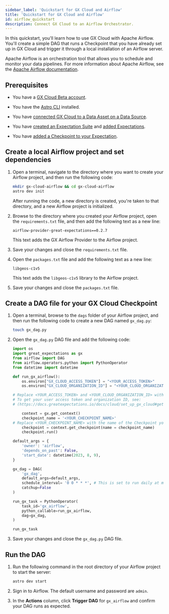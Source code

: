 ```yaml
---
sidebar_label: 'Quickstart for GX Cloud and Airflow'
title: 'Quickstart for GX Cloud and Airflow'
id: airflow_quickstart
description: Connect GX Cloud to an Airflow Orchestrator.
---
```


In this quickstart, you'll learn how to use GX Cloud with Apache Airflow. You'll create a simple DAG that runs a Checkpoint that you have already set up in GX Cloud and trigger it through a local installation of an Airflow server.

Apache Airflow is an orchestration tool that allows you to schedule and monitor your data pipelines. For more information about Apache Airflow, see the [Apache Airflow documentation](https://airflow.apache.org/docs/apache-airflow/stable/index.html). 

## Prerequisites

- You have a [GX Cloud Beta account](https://greatexpectations.io/cloud).

- You have the [Astro CLI](https://docs.astronomer.io/astro/cli/overview) installed.

- You have [connected GX Cloud to a Data Asset on a Data Source](/docs/cloud/data_assets/manage_data_assets#create-a-data-asset).

- You have [created an Expectation Suite](/docs/cloud/expectation_suites/manage_expectation_suites.md) and [added Expectations](/docs/cloud/expectations/manage_expectations#create-an-expectation).

- You have [added a Checkpoint to your Expectation](/docs/cloud/checkpoints/manage_checkpoints#add-a-checkpoint).


## Create a local Airflow project and set dependencies

1. Open a terminal, navigate to the directory where you want to create your Airflow project, and then run the following code:

    ```bash title="Terminal input"
    mkdir gx-cloud-airflow && cd gx-cloud-airflow
    astro dev init
    ```
    After running the code, a new directory is created, you're taken to that directory, and a new Airflow project is initialized.

2. Browse to the directory where you created your Airflow project, open the `requirements.txt` file, and then add the following text as a new line: 

    ```
    airflow-provider-great-expectations==0.2.7
    ```

    This text adds the GX Airflow Provider to the Airflow project.
    
3. Save your changes and close the `requirements.txt` file.

4. Open the `packages.txt` file and add the following text as a new line:

    ```
    libgeos-c1v5
    ```
    This text adds the `libgeos-c1v5` library to the Airflow project.

5. Save your changes and close the `packages.txt` file.

## Create a DAG file for your GX Cloud Checkpoint

1. Open a terminal, browse to the `dags` folder of your Airflow project, and then run the following code to create a new DAG named `gx_dag.py`:

    ```bash title="Terminal input"
    touch gx_dag.py
    ```

2. Open the `gx_dag.py` DAG file and add the following code:

    ```python 
    import os
    import great_expectations as gx
    from airflow import DAG
    from airflow.operators.python import PythonOperator
    from datetime import datetime

    def run_gx_airflow():
        os.environ["GX_CLOUD_ACCESS_TOKEN"] = "<YOUR_ACCESS_TOKEN>"
        os.environ["GX_CLOUD_ORGANIZATION_ID"] = "<YOUR_CLOUD_ORGANIZATION_ID>"

    # Replace <YOUR_ACCESS_TOKEN> and <YOUR_CLOUD_ORGANIZATION_ID> with your credentials.
    # To get your user access token and organization ID, see:
    # (https://docs.greatexpectations.io/docs/cloud/set_up_gx_cloud#get-your-user-access-token-and-organization-id).

        context = gx.get_context()
        checkpoint_name = '<YOUR_CHECKPOINT_NAME>' 
    # Replace <YOUR_CHECKPOINT_NAME> with the name of the Checkpoint you'd like to run.
        checkpoint = context.get_checkpoint(name = checkpoint_name)
        checkpoint.run()

    default_args = {
        'owner': 'airflow',
        'depends_on_past': False,
        'start_date': datetime(2023, 8, 9),  
    }

    gx_dag = DAG(
        'gx_dag',  
        default_args=default_args,
        schedule_interval= '0 0 * * *', # This is set to run daily at midnight. Adjust as needed.
        catchup=False
    )

    run_gx_task = PythonOperator(
        task_id='gx_airflow',
        python_callable=run_gx_airflow,
        dag=gx_dag,
    )

    run_gx_task
    ```

3. Save your changes and close the `gx_dag.py` DAG file.

## Run the DAG

1. Run the following command in the root directory of your Airflow project to start the server:

    ```bash title="Terminal input"
    astro dev start
    ```

2. Sign in to Airflow. The default username and password are `admin`.

3. In the **Actions** column, click **Trigger DAG** for `gx_airflow` and confirm your DAG runs as expected.